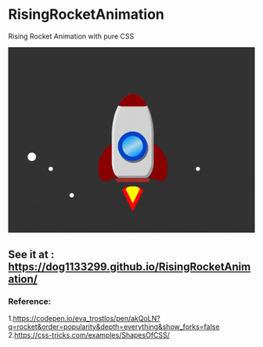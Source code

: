 # RisingRocketAnimation
Rising Rocket Animation with pure CSS

![RisingRocketAnimation](src/RisingRocketAnimation.gif)

## See it at :  https://dog1133299.github.io/RisingRocketAnimation/

### Reference:
1.https://codepen.io/eva_trostlos/pen/akQoLN?q=rocket&order=popularity&depth=everything&show_forks=false
2.https://css-tricks.com/examples/ShapesOfCSS/
